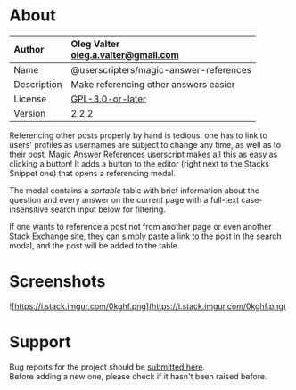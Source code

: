 
# About

| Author       | Oleg Valter<br>[oleg.a.valter@gmail.com](mailto:oleg.a.valter@gmail.com) |
| :----------- | :----------------------- |
| Name | @userscripters/magic-answer-references |
| Description | Make referencing other answers easier |
| License | [GPL-3.0-or-later](https://spdx.org/licenses/GPL-3.0-or-later) |
| Version | 2.2.2 |

Referencing other posts properly by hand is tedious: one has to link to users' profiles as usernames are subject to change any time, as well as to their post. Magic Answer References userscript makes all this as easy as clicking a button! It adds a button to the editor (right next to the Stacks Snippet one) that opens a referencing modal.

The modal contains a *sortable* table with brief information about the question and every answer on the current page with a full-text case-insensitive search input below for filtering.

If one wants to reference a post not from another page or even another Stack Exchange site, they can simply paste a link to the post in the search modal, and the post will be added to the table.
# Screenshots
![https://i.stack.imgur.com/0kghf.png](https://i.stack.imgur.com/0kghf.png)

# Support

Bug reports for the project should be [submitted here](https://github.com/userscripters/magic-answer-references/issues).
<br>Before adding a new one, please check if it hasn't been raised before.
  